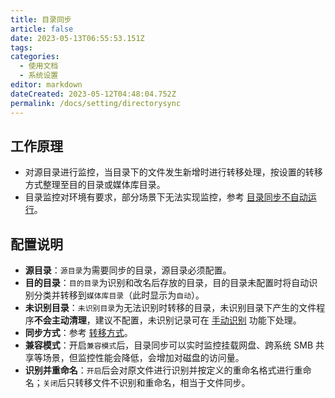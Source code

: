 ```yaml
---
title: 目录同步
article: false
date: 2023-05-13T06:55:53.151Z
tags:
categories: 
  - 使用文档
  - 系统设置
editor: markdown
dateCreated: 2023-05-12T04:48:04.752Z
permalink: /docs/setting/directorysync
---
```


## 工作原理

- 对源目录进行监控，当目录下的文件发生新增时进行转移处理，按设置的转移方式整理至目的目录或媒体库目录。
- 目录监控对环境有要求，部分场景下无法实现监控，参考 [目录同步不自动运行](/docs/start/problem/#目录同步不自动运行)。

## 配置说明

- **源目录**：`源目录`为需要同步的目录，源目录必须配置。
- **目的目录**：`目的目录`为识别和改名后存放的目录，目的目录未配置时将自动识别分类并转移到`媒体库目录`（此时显示为`自动`）。
- **未识别目录**：`未识别目录`为无法识别时转移的目录，未识别目录下产生的文件程序**不会主动清理**，建议不配置，未识别记录可在 [手动识别](/docs/use/media_manage/#手动识别) 功能下处理。
- **同步方式**：参考 [转移方式](/docs/other/glossary/#转移方式)。
- **兼容模式**：开启`兼容模式`后，目录同步可以实时监控挂载网盘、跨系统 SMB 共享等场景，但监控性能会降低，会增加对磁盘的访问量。
- **识别并重命名**：`开启`后会对原文件进行识别并按定义的重命名格式进行重命名；`关闭`后只转移文件不识别和重命名，相当于文件同步。
